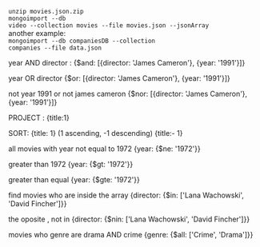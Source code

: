 <code>unzip movies.json.zip</code> <br />
<code>mongoimport --db video --collection movies --file movies.json --jsonArray</code> <br />
another example: <br />
<code>mongoimport --db companiesDB --collection companies --file data.json</code>


year AND director : 
{$and: [{director: 'James Cameron'}, {year: '1991'}]}


year OR director
{$or: [{director: 'James Cameron'}, {year: '1991'}]}

not year 1991 or not james cameron
{$nor: [{director: 'James Cameron'}, {year: '1991'}]}

PROJECT : {title:1}

SORT: {title: 1}  (1 ascending, -1 descending)
      {title:- 1}
      
all movies with year not equal to 1972
{year: {$ne: '1972'}} 

greater than 1972
{year: {$gt: '1972'}}

greater than equal
{year: {$gte: '1972'}}

find movies who are inside the array
{director: {$in: ['Lana Wachowski', 'David Fincher']}}

the oposite , not in
{director: {$nin: ['Lana Wachowski', 'David Fincher']}}

movies who genre are drama AND crime
{genre: {$all: ['Crime', 'Drama']}}
